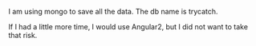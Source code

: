 I am using mongo to save all the data. The db name is trycatch.

If I had a little more time, I would use Angular2, but I did not want to take that risk.
